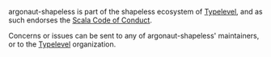 argonaut-shapeless is part of the shapeless ecosystem of
[Typelevel](http://typelevel.org/), and as such endorses the
[Scala Code of Conduct](https://typelevel.org/code-of-conduct.html).

Concerns or issues can be sent to any of argonaut-shapeless'
maintainers, or to the [Typelevel](http://typelevel.org/about.html)
organization.

